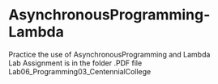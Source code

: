 # AsynchronousProgramming-Lambda
Practice the use of AsynchronousProgramming and Lambda</br>
Lab Assignment is in the folder .PDF file </br>
Lab06_Programming03_CentennialCollege
